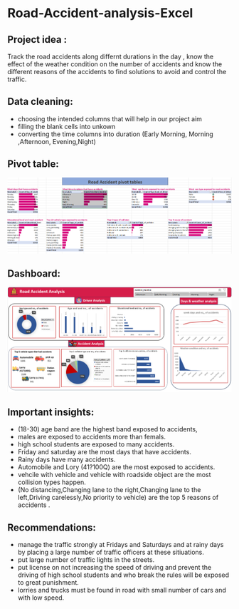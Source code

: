 # Road-Accident-analysis-Excel
## Project idea :
Track the road accidents along differnt durations in the day , know the effect of the weather condition on the number of accidents and know the different reasons of the accidents to find solutions to avoid and control the traffic.
## Data cleaning:
- choosing the intended columns that will help in our project aim
- filling the blank cells into unkown
- converting the time columns into duration (Early Morning, Morning ,Afternoon, Evening,Night)
## Pivot table:
![Alt text](https://github.com/Arwa988/Road-Accident-analysis-Excel-/blob/main/images/pivot%20tables.png)
## Dashboard:
![Alt text](https://github.com/Arwa988/Road-Accident-analysis-Excel-/blob/main/images/Road%20Analysis%20dataset.png)
## Important insights:
- (18-30) age band are the highest band exposed to accidents,
- males are exposed to accidents more than femals.
- high school students are exposed to many accidents.
- Friday and saturday are the most days that have accidents.
- Rainy days have many accidents.
- Automobile and Lory (41?100Q) are the most exposed to accidents.
- vehcile with vehicle and vehicle with roadside object are the most collision types happen.
- (No distancing,Changing lane to the right,Changing lane to the left,Driving carelessly,No priority to vehicle) are the top 5 reasons of accidents .
## Recommendations:
- manage the traffic strongly at Fridays and Saturdays and at rainy days by placing a large number of traffic officers at these sitiuations.
- put large number of traffic lights in the streets.
- put license on not increasing the speed of driving and prevent the driving of  high school students and who break the rules will be exposed to great punishment.
- lorries and trucks must be found in road with small number of cars and with low speed.
